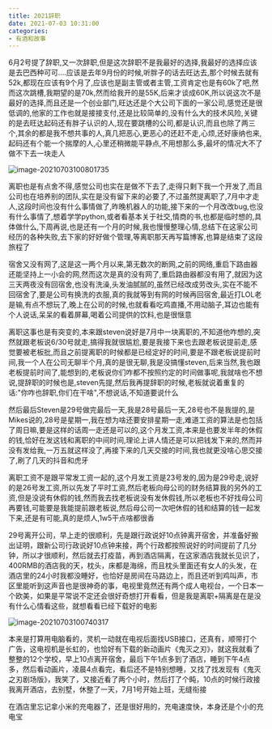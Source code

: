 ```yaml
---
title: 2021辞职
date: 2021-07-03 10:31:00
categories: 
- 有酒和故事
---
```


6月2号提了辞职,又一次辞职,但是这次辞职不是我最好的选择,我最好的选择应该是去巴西种可可....应该是去年9月份的时候,听胖子的话去旺达去,那个时候去就有52k,都现在应该有9个月了,应该也是副主管或者主管,工资肯定也是有60k了吧,然而这次跳槽,我期望的是70k,然而给我开的是55K,后来才谈成60K,所以说这次不是最好的选择,而且还是一个创业部门,旺达还是个大公司下面的一家公司,感觉还是很低调的,他家的工作也就是接接支付,还是比较简单的,没有什么大的技术风险,关键的是去旺达起码还有胖子认识的人,现在要跳槽的公司,都是认识,而且也除了两三个,其余的都是我不想共事的人,真几把恶心,更恶心的还赶不走,心烦,还好康纳也来,起码还有个能一个揣摩的人,心里还稍微能平静点,不用想那么多,最坏的情况大不了做不下去一块走人

<!--more-->

![image-20210703100801735](https://blog-anthony.s3.ap-northeast-1.amazonaws.com/blog/2021/20210703100802.png)

离职也是有点舍不得,感觉公司也实在是做不下去了,走得只剩下我一个开发了,而且公司也在培养别的团队,实在是没有留下来的必要了,不过虽然提离职了,7月中才走人,这段时间也没有什么事情做了,昨晚机器人的功能,接下来的一个月改改bug,也没有什么事情了,想着学学python,或者看基本关于社交,情商的书,也都是临时想的,具体做什么,下周再说,也是还有一个月的时候,我也慢慢整理心情,总结下在这家公司经历的各种失败,去下家的好好做个管理,等离职那天再写篇博客,也算是结束了这段旅程了

宿舍又没有网了,这是这一两个月以来,第无数次的断网,之前的网络,重启下路由器还能坚持上一小会的网,然而这次是真的没有网了,重启路由器都没有用了,就因为这三天两夜没有回宿舍,也没有洗澡,头发油腻腻的,虽然已经改成劳改头,实在不能不回宿舍了,要是公司有换洗的衣服,真的我就等到有网的时候再回宿舍,最近打LOL老是输,有点不想玩了,晚上在公司的时候,也就看看吃鸡直播,不用动脑子,耳边也能有个人说话,呆呆的看着屏幕,喝着公司提供的饮料,也是很惬意

离职这事也是有突变的,本来跟steven说好是7月中一块离职的,不知道他咋想的,突然就跟老板说6/30号就走,搞得我就很尴尬,要是我接下来也去跟老板说提前走,感觉要被老板批,而且之前提离职的时候都是已经定好的时间,要是不跟老板说提前时间,我一个人在公司无聊半个月,真的是很无聊,我是没搞懂steven,后来当然,我也跟老板提前时间了,能想到的,老板说你们咋都不按照约定的时间做事呢,我就啥也不想说,提辞职的时候也是,steven先提,然后我再提辞职的时候,老板就说着重复的话:"你咋也辞职,你们在干啥",不想说话,不知道要说什么

然后最后Steven是29号做完最后一天,我是28号最后一天,28号也不是我提的,是Mikes说的,28号是星期一,我在想为啥还要安排星期一走,难道工资的算法是也包括了周日嘛,要是这样的话周一走还是可以的,这个月发工资,本来是也要发半年的休假的钱,恰好在发这钱和离职的中间时间,理论上讲人情还是可以把钱发下来的,然而并没有发给我,一万五就这样没了,再接下来的几天交接的时间,我也就更没啥心思交接了,刷了几天的抖音和虎牙

离职工资不是跟平常发工资一起的,这个月发工资是23号发的,因为是29号走,说好的是26号发工资,所以先发了平时工资,然后老板向母公司的财务结算我的另外的工资,但是没说有休假的钱,然而我去找老板说没有发休假钱,所以老板也不好找母公司再要钱,可能要是我能提前跟老板说,然后母公司一次吧休假的钱和结算的钱一起发下来,还是有可能,真的是烦人,1w5干点啥都很香

29号离开公司，早上走的很顺利，先是跟行政说好10点钟离开宿舍，并准备好搬出证明，跟新公司行政说好10点钟来接，两个行政都按照说好的时间提前了几分钟，所以才很顺利，然后就去打疫苗，再到酒店隔离，在这家酒店我就长见识了，400RMB的酒店我的天，枕头，床都是海绵，而且枕头里面还有女人的头发，在酒店里的24小时我都没睡好，也恰好是房间在马路边上，而且还听到鸡叫声，市区里能听到这声音也是很神奇的事，电视里竟然还有两个成人电视台，一个日本一个欧美，如果是平常说不定还会很好奇想打开看看，但是我是离职+隔离是在是没有什么心情看这些，就想看看已经下载好的电影

<img src="https://blog-anthony.s3.amazonaws.com/blog/2021/20210703100742.png" alt="image-20210703100740317"/>

本来是打算用电脑看的，灵机一动就在电视后面找USB接口，还真有，顺带打个广告，这电视机是长虹的，也恰好有下载的新动画片《鬼灭之刃》，就这我就看了整整的12个学校，早上10点离开宿舍，最后下午1点多到了酒店，睡到下午4点多，然后看动画片，凌晨4点看完，看后还不是特别想睡，又找了找发现有《鬼灭之刃剧场版》，我笑了，又接近看了两个小时，然后打了个盹，10点的时候行政接我离开酒店，去别墅，休整了一天，7月1号开始上班，无缝衔接

在酒店里忘记拿小米的充电器了，还是很好用的，充电速度快，本身还是个小的充电宝
